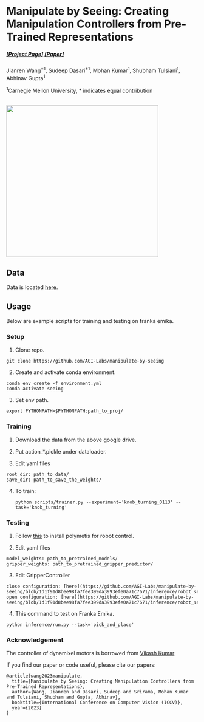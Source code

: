 # Manipulate by Seeing: Creating Manipulation Controllers from Pre-Trained Representations

##### [[Project Page]](https://agi-labs.github.io/manipulate-by-seeing/) [[Paper]](https://arxiv.org/abs/2303.08135)

Jianren Wang<sup>*1</sup>, Sudeep Dasari<sup>*1</sup>, Mohan Kumar<sup>1</sup>, Shubham Tulsiani<sup>1</sup>, Abhinav Gupta<sup>1</sup>

<sup>1</sup>Carnegie Mellon University, * indicates equal contribution

##

<img src="images/teaser.gif" width="400">

## Data

Data is located [here](https://drive.google.com/drive/folders/1Z_B5_z0LeYX7cnkAUGZksn25exYhuUXJ?usp=share_link).

## Usage
Below are example scripts for training and testing on franka emika.
### Setup

1. Clone repo.
```shell
git clone https://github.com/AGI-Labs/manipulate-by-seeing
```
2. Create and activate conda environment.
```shell
conda env create -f environment.yml
conda activate seeing
```

3. Set env path.

```shell
export PYTHONPATH=$PYTHONPATH:path_to_proj/
```

### Training ###

1. Download the data from the above google drive. 

2. Put action_*.pickle under dataloader. 

3. Edit yaml files
```shell
root_dir: path_to_data/
save_dir: path_to_save_the_weights/
```

4. To train:

    ```shell
    python scripts/trainer.py --experiment='knob_turning_0113' --task='knob_turning'
    ```

### Testing

1. Follow [this](https://github.com/facebookresearch/fairo/tree/main/polymetis) to install polymetis for robot control.

2. Edit yaml files
```shell
model_weights: path_to_pretrained_models/
gripper_weights: path_to_pretrained_gripper_predictor/
```

3. Edit GripperController
```shell
close configuration: [here](https://github.com/AGI-Labs/manipulate-by-seeing/blob/1d1f91d8bee98fa7fee399da3993efe0a71c7671/inference/robot_setup.py#L76)
open configuration: [here](https://github.com/AGI-Labs/manipulate-by-seeing/blob/1d1f91d8bee98fa7fee399da3993efe0a71c7671/inference/robot_setup.py#L79)
```

4. This command to test on Franka Emika.
```shell
python inference/run.py --task='pick_and_place'
```

### Acknowledgement

The controller of dynamixel motors is borrowed from [Vikash Kumar](https://vikashplus.github.io/)

If you find our paper or code useful, please cite our papers:

```
@article{wang2023manipulate,
  title={Manipulate by Seeing: Creating Manipulation Controllers from Pre-Trained Representations},
  author={Wang, Jianren and Dasari, Sudeep and Srirama, Mohan Kumar and Tulsiani, Shubham and Gupta, Abhinav},
  booktitle={International Conference on Computer Vision (ICCV)},
  year={2023}
}
```
